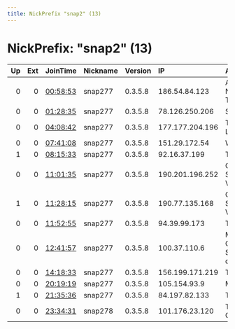 ```yaml
---
title: NickPrefix "snap2" (13)
---
```


# NickPrefix: "snap2" (13)

|   Up |   Ext | JoinTime                                                                                            | Nickname   | Version   | IP              | AS                                       | CC   |   ORp |   Dirp | OS    | Contact   |   eFamMembers |
|-----:|------:|:----------------------------------------------------------------------------------------------------|:-----------|:----------|:----------------|:-----------------------------------------|:-----|------:|-------:|:------|:----------|--------------:|
|    0 |     0 | [00:58:53](https://metrics.torproject.org/rs.html#details/CD70691DEA3E0309E9923F28728D2CE8150B813F) | snap277    | 0.3.5.8   | 186.54.84.123   | Administracion Nacional de Telecomunicac | uy   | 44469 |      0 | Linux | None      |             1 |
|    0 |     0 | [01:28:35](https://metrics.torproject.org/rs.html#details/7DDAD8680A65D53EF40832653462FE56A789704B) | snap277    | 0.3.5.8   | 78.126.250.206  | SFR SA                                   | fr   | 45541 |      0 | Linux | None      |             1 |
|    0 |     0 | [04:08:42](https://metrics.torproject.org/rs.html#details/378B5DC4C850E1C43D98374E66D3B1D7D26B322A) | snap277    | 0.3.5.8   | 177.177.204.196 | Telemar Norte Leste S.A.                 | br   | 45249 |      0 | Linux | None      |             1 |
|    0 |     0 | [07:41:08](https://metrics.torproject.org/rs.html#details/48ECA2267C8FF74ED7767EE269A857C27591BB9E) | snap277    | 0.3.5.8   | 151.29.172.54   | Wind Tre S.p.A.                          | it   | 41485 |      0 | Linux | None      |             1 |
|    1 |     0 | [08:15:33](https://metrics.torproject.org/rs.html#details/697565757D0FE71D62D900303B8D5FCF11267BFA) | snap277    | 0.3.5.8   | 92.16.37.199    | TalkTalk                                 | gb   | 33449 |      0 | Linux | None      |             1 |
|    0 |     0 | [11:01:35](https://metrics.torproject.org/rs.html#details/8194EAA1660186090AC691493B7E5B3A488A29B6) | snap277    | 0.3.5.8   | 190.201.196.252 | CANTV Servicios, Venezuela               | ve   | 38881 |      0 | Linux | None      |             1 |
|    1 |     0 | [11:28:15](https://metrics.torproject.org/rs.html#details/3230CBEBED413E81D119E05FEC20E138EDF4039C) | snap277    | 0.3.5.8   | 190.77.135.168  | CANTV Servicios, Venezuela               | ve   | 32947 |      0 | Linux | None      |             1 |
|    0 |     0 | [11:52:55](https://metrics.torproject.org/rs.html#details/67823835534ECAA07B349132914FA153F33776A5) | snap277    | 0.3.5.8   | 94.39.99.173    | Tiscali SpA                              | it   | 45225 |      0 | Linux | None      |             1 |
|    0 |     0 | [12:41:57](https://metrics.torproject.org/rs.html#details/26172ABFC8ED751129453464460267DC06F4951D) | snap277    | 0.3.5.8   | 100.37.110.6    | MCI Communications Services, Inc. d/b/a  | us   | 35851 |      0 | Linux | None      |             1 |
|    0 |     0 | [14:18:33](https://metrics.torproject.org/rs.html#details/7291FEB4FC969B1C847E4772A20AB1A68F3F0955) | snap277    | 0.3.5.8   | 156.199.171.219 | TE-AS                                    | eg   | 33877 |      0 | Linux | None      |             1 |
|    0 |     0 | [20:19:19](https://metrics.torproject.org/rs.html#details/3029C35AA2A87DB9559EDBAB9B6EB0626EBFACE5) | snap277    | 0.3.5.8   | 105.154.93.9    | MT-MPLS                                  | ma   | 40493 |      0 | Linux | None      |             1 |
|    1 |     0 | [21:35:36](https://metrics.torproject.org/rs.html#details/1AAA17425BB8B026E88C354DAB4BB3A0F24D13EE) | snap277    | 0.3.5.8   | 84.197.82.133   | Telenet BVBA                             | be   | 43367 |      0 | Linux | None      |             1 |
|    0 |     0 | [23:34:31](https://metrics.torproject.org/rs.html#details/1C935BE03F39704ED91FE6F91064D6AF6055537D) | snap278    | 0.3.5.8   | 101.176.23.120  | Telstra Corporation Ltd                  | au   | 36747 |      0 | Linux | None      |             1 |
